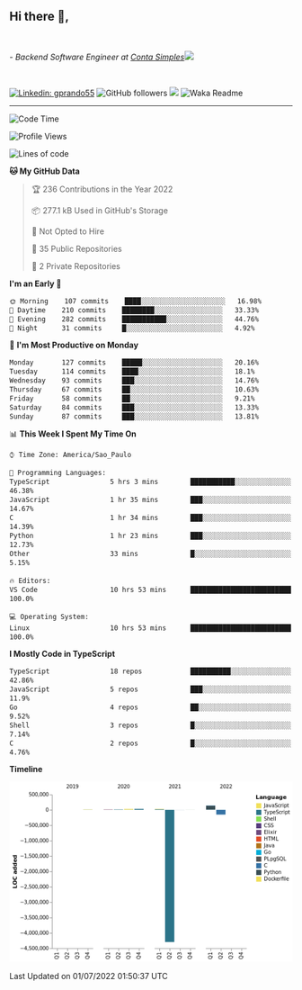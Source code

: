 <h2>Hi there  👋,</h2> </br>

<p><em>- Backend Software Engineer at <a href="https://contasimples.com">Conta Simples</a><img src="https://media.giphy.com/media/WUlplcMpOCEmTGBtBW/giphy.gif" width="30"> 
</em></p></br>


[![Linkedin: gprando55](https://img.shields.io/badge/-gprando55-blue?style=flat-square&logo=Linkedin&logoColor=white&link=https://www.linkedin.com/in/gprando55/)](https://www.linkedin.com/in/gprando55)
![GitHub followers](https://img.shields.io/github/followers/gprando55?label=Follow&style=social)
![](https://visitor-badge.glitch.me/badge?page_id=gprando55.gprando55)
![Waka Readme](https://github.com/gprando55/gprando55/workflows/Waka%20Readme/badge.svg)

---
<!--START_SECTION:waka-->
![Code Time](http://img.shields.io/badge/Code%20Time-0%20secs-blue)

![Profile Views](http://img.shields.io/badge/Profile%20Views-0-blue)

![Lines of code](https://img.shields.io/badge/From%20Hello%20World%20I%27ve%20Written--4%20Million%20lines%20of%20code-blue)

**🐱 My GitHub Data** 

> 🏆 236 Contributions in the Year 2022
 > 
> 📦 277.1 kB Used in GitHub's Storage 
 > 
> 🚫 Not Opted to Hire
 > 
> 📜 35 Public Repositories 
 > 
> 🔑 2 Private Repositories  
 > 
**I'm an Early 🐤** 

```text
🌞 Morning    107 commits    ████░░░░░░░░░░░░░░░░░░░░░   16.98% 
🌆 Daytime    210 commits    ████████░░░░░░░░░░░░░░░░░   33.33% 
🌃 Evening    282 commits    ███████████░░░░░░░░░░░░░░   44.76% 
🌙 Night      31 commits     █░░░░░░░░░░░░░░░░░░░░░░░░   4.92%

```
📅 **I'm Most Productive on Monday** 

```text
Monday       127 commits    █████░░░░░░░░░░░░░░░░░░░░   20.16% 
Tuesday      114 commits    ████░░░░░░░░░░░░░░░░░░░░░   18.1% 
Wednesday    93 commits     ███░░░░░░░░░░░░░░░░░░░░░░   14.76% 
Thursday     67 commits     ██░░░░░░░░░░░░░░░░░░░░░░░   10.63% 
Friday       58 commits     ██░░░░░░░░░░░░░░░░░░░░░░░   9.21% 
Saturday     84 commits     ███░░░░░░░░░░░░░░░░░░░░░░   13.33% 
Sunday       87 commits     ███░░░░░░░░░░░░░░░░░░░░░░   13.81%

```


📊 **This Week I Spent My Time On** 

```text
⌚︎ Time Zone: America/Sao_Paulo

💬 Programming Languages: 
TypeScript               5 hrs 3 mins        ███████████░░░░░░░░░░░░░░   46.38% 
JavaScript               1 hr 35 mins        ███░░░░░░░░░░░░░░░░░░░░░░   14.67% 
C                        1 hr 34 mins        ███░░░░░░░░░░░░░░░░░░░░░░   14.39% 
Python                   1 hr 23 mins        ███░░░░░░░░░░░░░░░░░░░░░░   12.73% 
Other                    33 mins             █░░░░░░░░░░░░░░░░░░░░░░░░   5.15%

🔥 Editors: 
VS Code                  10 hrs 53 mins      █████████████████████████   100.0%

💻 Operating System: 
Linux                    10 hrs 53 mins      █████████████████████████   100.0%

```

**I Mostly Code in TypeScript** 

```text
TypeScript               18 repos            ██████████░░░░░░░░░░░░░░░   42.86% 
JavaScript               5 repos             ███░░░░░░░░░░░░░░░░░░░░░░   11.9% 
Go                       4 repos             ██░░░░░░░░░░░░░░░░░░░░░░░   9.52% 
Shell                    3 repos             █░░░░░░░░░░░░░░░░░░░░░░░░   7.14% 
C                        2 repos             █░░░░░░░░░░░░░░░░░░░░░░░░   4.76%

```


**Timeline**

![Chart not found](https://raw.githubusercontent.com/gprando55/gprando55/master/charts/bar_graph.png) 


 Last Updated on 01/07/2022 01:50:37 UTC
<!--END_SECTION:waka-->
